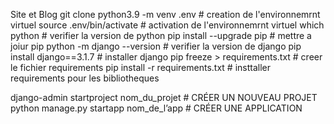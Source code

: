 Site et Blog
git clone 
python3.9 -m venv .env # creation de l'environnemrnt virtuel
source .env/bin/activate # activation de l'environnemrnt virtuel
which python # verifier la version de python
pip install --upgrade pip # mettre a joiur pip
python -m django --version # verifier la version de django
pip install django==3.1.7 # installer django
pip freeze > requirements.txt # creer le fichier requirements
pip install -r requirements.txt # insttaller requirements pour les bibliotheques 

django-admin startproject nom_du_projet # CRÉER UN NOUVEAU PROJET
python manage.py startapp nom_de_l’app # CRÉER UNE APPLICATION

